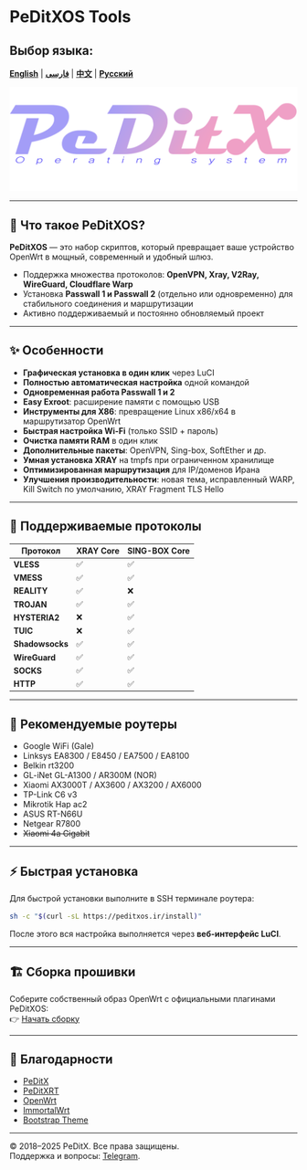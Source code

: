 # PeDitXOS Tools  

## Выбор языка:

[**English**](README.md) | [**فارسی**](README_fa.md) | [**中文**](README_zh.md) | [**Русский**](README_ru.md)

![PeDitX Banner](https://raw.githubusercontent.com/peditx/luci-theme-peditx/refs/heads/main/luasrc/brand.png)  

---

## 🚀 Что такое PeDitXOS?  
**PeDitXOS** — это набор скриптов, который превращает ваше устройство OpenWrt в мощный, современный и удобный шлюз.  

- Поддержка множества протоколов: **OpenVPN, Xray, V2Ray, WireGuard, Cloudflare Warp**  
- Установка **Passwall 1 и Passwall 2** (отдельно или одновременно) для стабильного соединения и маршрутизации  
- Активно поддерживаемый и постоянно обновляемый проект  

---

## ✨ Особенности  
- **Графическая установка в один клик** через LuCI  
- **Полностью автоматическая настройка** одной командой  
- **Одновременная работа Passwall 1 и 2**  
- **Easy Exroot**: расширение памяти с помощью USB  
- **Инструменты для X86**: превращение Linux x86/x64 в маршрутизатор OpenWrt  
- **Быстрая настройка Wi-Fi** (только SSID + пароль)  
- **Очистка памяти RAM** в один клик  
- **Дополнительные пакеты**: OpenVPN, Sing-box, SoftEther и др.  
- **Умная установка XRAY** на tmpfs при ограниченном хранилище  
- **Оптимизированная маршрутизация** для IP/доменов Ирана  
- **Улучшения производительности**: новая тема, исправленный WARP, Kill Switch по умолчанию, XRAY Fragment TLS Hello  

---

## 📡 Поддерживаемые протоколы  

| Протокол      | XRAY Core | SING-BOX Core |
|---------------|-----------|---------------|
| **VLESS**     | ✅         | ✅             |
| **VMESS**     | ✅         | ✅             |
| **REALITY**   | ✅         | ❌             |
| **TROJAN**    | ✅         | ✅             |
| **HYSTERIA2** | ❌         | ✅             |
| **TUIC**      | ❌         | ✅             |
| **Shadowsocks** | ✅       | ✅             |
| **WireGuard** | ✅         | ✅             |
| **SOCKS**     | ✅         | ✅             |
| **HTTP**      | ✅         | ✅             |

---

## 📶 Рекомендуемые роутеры  
- Google WiFi (Gale)  
- Linksys EA8300 / E8450 / EA7500 / EA8100  
- Belkin rt3200  
- GL-iNet GL-A1300 / AR300M (NOR)  
- Xiaomi AX3000T / AX3600 / AX3200 / AX6000  
- TP-Link C6 v3  
- Mikrotik Hap ac2  
- ASUS RT-N66U  
- Netgear R7800  
- ~~Xiaomi 4a Gigabit~~  

---

## ⚡ Быстрая установка  
Для быстрой установки выполните в SSH терминале роутера:  

```bash
sh -c "$(curl -sL https://peditxos.ir/install)"
```  

После этого вся настройка выполняется через **веб-интерфейс LuCI**.  

---

## 🏗️ Сборка прошивки  
Соберите собственный образ OpenWrt с официальными плагинами PeDitXOS:  
👉 [Начать сборку](https://peditxos.ir)  

---

## 🙏 Благодарности  

- [PeDitX](https://github.com/peditx)  
- [PeDitXRT](https://github.com/peditx/peditxrt)  
- [OpenWrt](https://github.com/openwrt)  
- [ImmortalWrt](https://github.com/immortalwrt)  
- [Bootstrap Theme](https://github.com/twbs/bootstrap)  


---

© 2018–2025 PeDitX. Все права защищены.  
Поддержка и вопросы: [Telegram](https://t.me/peditx).  
